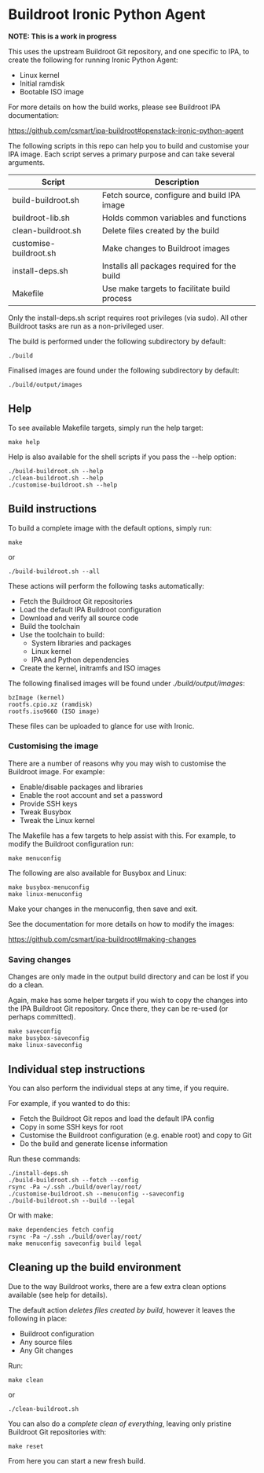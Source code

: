# Buildroot Ironic Python Agent

**NOTE: This is a work in progress**

This uses the upstream Buildroot Git repository, and one specific to IPA,
to create the following for running Ironic Python Agent:

* Linux kernel
* Initial ramdisk
* Bootable ISO image

For more details on how the build works, please see Buildroot IPA
documentation:

https://github.com/csmart/ipa-buildroot#openstack-ironic-python-agent

The following scripts in this repo can help you to build and customise your
IPA image. Each script serves a primary purpose and can take several arguments.

| Script | Description |
| --- | --- |
| build-buildroot.sh | Fetch source, configure and build IPA image |
| buildroot-lib.sh | Holds common variables and functions |
| clean-buildroot.sh | Delete files created by the build |
| customise-buildroot.sh | Make changes to Buildroot images |
| install-deps.sh | Installs all packages required for the build |
| Makefile | Use make targets to facilitate build process |

Only the install-deps.sh script requires root privileges (via sudo). All
other Buildroot tasks are run as a non-privileged user.

The build is performed under the following subdirectory by default:

	./build

Finalised images are found under the following subdirectory by default:

	./build/output/images

## Help
To see available Makefile targets, simply run the help target:

	make help

Help is also available for the shell scripts if you pass the --help option:

	./build-buildroot.sh --help
	./clean-buildroot.sh --help
	./customise-buildroot.sh --help

## Build instructions
To build a complete image with the default options, simply run:

	make

or

	./build-buildroot.sh --all

These actions will perform the following tasks automatically:

* Fetch the Buildroot Git repositories
* Load the default IPA Buildroot configuration
* Download and verify all source code
* Build the toolchain
* Use the toolchain to build:
  * System libraries and packages
  * Linux kernel
  * IPA and Python dependencies
* Create the kernel, initramfs and ISO images

The following finalised images will be found under _./build/output/images_:

	bzImage (kernel)
	rootfs.cpio.xz (ramdisk)
	rootfs.iso9660 (ISO image)

These files can be uploaded to glance for use with Ironic.

### Customising the image
There are a number of reasons why you may wish to customise the Buildroot
image. For example:

* Enable/disable packages and libraries
* Enable the root account and set a password
* Provide SSH keys
* Tweak Busybox
* Tweak the Linux kernel

The Makefile has a few targets to help assist with this. For example, to
modify the Buildroot configuration run:

	make menuconfig

The following are also available for Busybox and Linux:

	make busybox-menuconfig
	make linux-menuconfig

Make your changes in the menuconfig, then save and exit.

See the documentation for more details on how to modify the images:

https://github.com/csmart/ipa-buildroot#making-changes

### Saving changes
Changes are only made in the output build directory and can be lost if you
do a clean.

Again, make has some helper targets if you wish to copy the changes into
the IPA Buildroot Git repository. Once there, they can be re-used (or
perhaps committed).

	make saveconfig
	make busybox-saveconfig
	make linux-saveconfig

## Individual step instructions

You can also perform the individual steps at any time, if you require.

For example, if you wanted to do this:
* Fetch the Buildroot Git repos and load the default IPA config
* Copy in some SSH keys for root
* Customise the Buildroot configuration (e.g. enable root) and copy to Git
* Do the build and generate license information

Run these commands:

	./install-deps.sh
	./build-buildroot.sh --fetch --config
	rsync -Pa ~/.ssh ./build/overlay/root/
	./customise-buildroot.sh --menuconfig --saveconfig
	./build-buildroot.sh --build --legal

Or with make:

	make dependencies fetch config
	rsync -Pa ~/.ssh ./build/overlay/root/
	make menuconfig saveconfig build legal

## Cleaning up the build environment
Due to the way Buildroot works, there are a few extra clean options available
(see help for details).

The default action _deletes files created by build_, however it leaves the
following in place:

* Buildroot configuration
* Any source files
* Any Git changes

Run:

	make clean

or

	./clean-buildroot.sh

You can also do a _complete clean of everything_, leaving only pristine
Buildroot Git repositories with:

	make reset

From here you can start a new fresh build.
